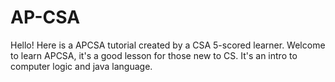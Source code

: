 # AP-CSA
Hello! Here is a APCSA tutorial created by a CSA 5-scored learner.
Welcome to learn APCSA, it's a good lesson for those new to CS. It's an intro to computer logic and java language. 

